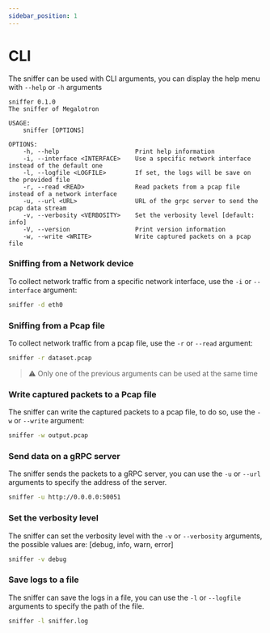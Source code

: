 ```yaml
---
sidebar_position: 1
---
```


# CLI

The sniffer can be used with CLI arguments, you can display the help menu with `--help` or `-h` arguments

```
sniffer 0.1.0
The sniffer of Megalotron

USAGE:
    sniffer [OPTIONS]

OPTIONS:
    -h, --help                     Print help information
    -i, --interface <INTERFACE>    Use a specific network interface instead of the default one
    -l, --logfile <LOGFILE>        If set, the logs will be save on the provided file
    -r, --read <READ>              Read packets from a pcap file instead of a network interface
    -u, --url <URL>                URL of the grpc server to send the pcap data stream
    -v, --verbosity <VERBOSITY>    Set the verbosity level [default: info]
    -V, --version                  Print version information
    -w, --write <WRITE>            Write captured packets on a pcap file
```

### Sniffing from a Network device

To collect network traffic from a specific network interface, use the `-i` or `--interface` argument:
```sh
sniffer -d eth0
```

### Sniffing from a Pcap file

To collect network traffic from a pcap file, use the `-r` or `--read` argument:

```sh
sniffer -r dataset.pcap
```

> :warning: Only one of the previous arguments can be used at the same time

### Write captured packets to a Pcap file

The sniffer can write the captured packets to a pcap file, to do so, use the `-w` or `--write` argument:

```sh
sniffer -w output.pcap
```

### Send data on a gRPC server

The sniffer sends the packets to a gRPC server, you can use the `-u` or `--url` arguments to specify the address of the server.

```sh
sniffer -u http://0.0.0.0:50051
```

### Set the verbosity level

The sniffer can set the verbosity level with the `-v` or `--verbosity` arguments, the possible values are: [debug, info, warn, error]

```sh
sniffer -v debug
```

### Save logs to a file

The sniffer can save the logs in a file, you can use the `-l` or `--logfile` arguments to specify the path of the file.

```sh
sniffer -l sniffer.log
```